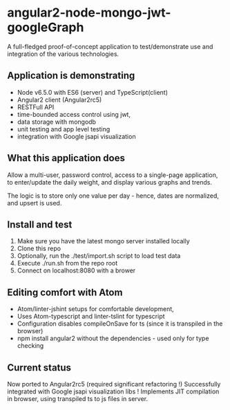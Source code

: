 # angular2-node-mongo-jwt-googleGraph

A full-fledged proof-of-concept application to test/demonstrate use and integration of the various technologies.

## Application is demonstrating

* Node v6.5.0 with ES6 (server) and TypeScript(client)
* Angular2 client (Angular2rc5)
* RESTFull API
* time-bounded access control using jwt,
* data storage with mongodb
* unit testing and app level testing
* integration with Google jsapi visualization

## What this application does

Allow a multi-user, password control, access to a single-page application,
to enter/update the daily weight, and display various graphs and trends.

The logic is to store only one value per day - hence, dates are normalized, and upsert is used.

## Install and test

1. Make sure you have the latest mongo server installed locally
2. Clone this repo
3. Optionally, run the ./test/import.sh script to load test data
4. Execute ./run.sh from the repo root
5. Connect on localhost:8080 with a brower

## Editing comfort with Atom

* Atom/linter-jshint setups for comfortable development,
* Uses Atom-typescript and linter-tslint for typescript
* Configuration disables compileOnSave for ts (since it is transpiled in the browser)
* npm install angular2 without the dependencies - used only for type checking

## Current status

Now ported to Angular2rc5 (required significant refactoring !)
Successfully integrated with Google jsapi visualization libs !
Implements JIT compilation in browser, using transpiled ts to js files in server.
